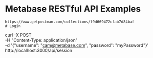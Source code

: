 # Metabase RESTful API Examples

```
https://www.getpostman.com/collections/f9d669472cfab7d84baf
# Login
```
curl -X POST \
  -H "Content-Type: application/json" \
  -d '{"username": "cam@metabase.com", "password": "myPassword"}' \
  http://localhost:3000/api/session 
```

